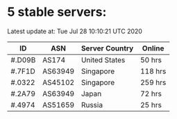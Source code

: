 # 5 stable servers:

Latest update at: Tue Jul 28 10:10:21 UTC 2020

| ID | ASN | Server Country | Online |
| -- | --- | -------------- | ------ |
| #.D09B | AS174 | United States | 50 hrs |
| #.7F1D | AS63949 | Singapore | 118 hrs |
| #.0322 | AS45102 | Singapore | 259 hrs |
| #.2A79 | AS63949 | Japan | 72 hrs |
| #.4974 | AS51659 | Russia | 25 hrs |

